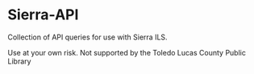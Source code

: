 # Sierra-API
Collection of API queries for use with Sierra ILS. 

Use at your own risk. Not supported by the Toledo Lucas County Public Library
